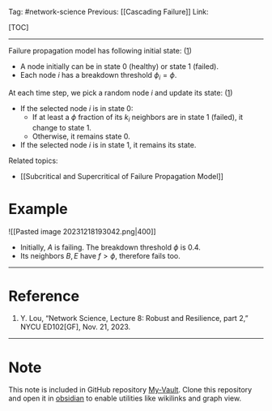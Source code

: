 Tag: #network-science 
Previous: [[Cascading Failure]]
Link: 

[TOC]

---

Failure propagation model has following initial state: (<u>1</u>)

- A node initially can be in state $0$ (healthy) or state $1$ (failed).
- Each node $i$ has a breakdown threshold $\phi_i = \phi$.

At each time step, we pick a random node $i$ and update its state: (<u>1</u>)

- If the selected node $i$ is in state $0$:
	- If at least a $\phi$ fraction of its $k_i$ neighbors are in state $1$ (failed), it change to state $1$.
	- Otherwise, it remains state $0$.
- If the selected node $i$ is in state $1$, it remains its state.

Related topics:

- [[Subcritical and Supercritical of Failure Propagation Model]]

# Example

![[Pasted image 20231218193042.png|400]]

- Initially, $A$ is failing. The breakdown threshold $\phi$ is $0.4$.
- Its neighbors $B, E$ have $f > \phi$, therefore fails too.

---

# Reference

1. Y. Lou, “Network Science, Lecture 8: Robust and Resilience, part 2,” NYCU ED102[GF], Nov. 21, 2023.

---

# Note

This note is included in GitHub repository [My-Vault](https://github.com/LittleD3092/My-Vault.git). Clone this repository and open it in [obsidian](https://obsidian.md/) to enable utilities like wikilinks and graph view.